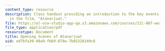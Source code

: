 ```yaml
---
content_type: resource
description: Class handout providing an introduction to the key events and characters
  in the film, "Atanarjuat."
file: https://ol-ocw-studio-app-qa.s3.amazonaws.com/courses/21l-007-world-literatures-travel-writing-fall-2008/ed7bfa3998a9f669078e7b65328349c8_open_sce_of_ata.pdf
file_type: application/pdf
resourcetype: Document
title: Opening Scenes of Atanarjuat
uid: ed7bfa39-98a9-f669-078e-7b65328349c8
---
```

